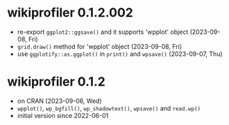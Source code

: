 # wikiprofiler 0.1.2.002

+ re-export `ggplot2::ggsave()` and it supports 'wpplot' object (2023-09-08, Fri)
+ `grid.draw()` method for 'wpplot' object (2023-09-08, Fri)
+ use `ggplotify::as.ggplot()` in `print()` and `wpsave()` (2023-09-07, Thu)

# wikiprofiler 0.1.2

+ on CRAN (2023-09-06, Wed)
+ `wpplot()`, `wp_bgfill()`, `wp_shadowtext()`, `wpsave()` and `read.wp()`
+ initial version since 2022-06-01